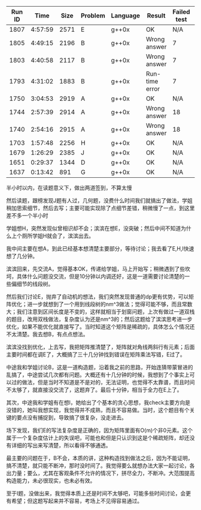 | Run ID | Time    | Size | Problem | Language | Result              | Failed test | View source                                                  | View report |
| ------ | ------- | ---- | ------- | -------- | ------------------- | ----------- | ------------------------------------------------------------ | ----------- |
| 1807   | 4:57:59 | 2571 | E       | g++0x    | OK                  | N/A         | [View](http://opentrains.snarknews.info/~ejudge/team.cgi?SID=55539cd5404a04a6&run_id=1807&action=36) | N/A         |
| 1805   | 4:49:15 | 2196 | B       | g++0x    | Wrong answer        | 7           | [View](http://opentrains.snarknews.info/~ejudge/team.cgi?SID=55539cd5404a04a6&run_id=1805&action=36) | N/A         |
| 1803   | 4:40:58 | 2117 | B       | g++0x    | Wrong answer        | 7           | [View](http://opentrains.snarknews.info/~ejudge/team.cgi?SID=55539cd5404a04a6&run_id=1803&action=36) | N/A         |
| 1793   | 4:31:02 | 1883 | B       | g++0x    | Run-time error      | 7           | [View](http://opentrains.snarknews.info/~ejudge/team.cgi?SID=55539cd5404a04a6&run_id=1793&action=36) | N/A         |
| 1750   | 3:04:53 | 2919 | A       | g++0x    | OK                  | N/A         | [View](http://opentrains.snarknews.info/~ejudge/team.cgi?SID=55539cd5404a04a6&run_id=1750&action=36) | N/A         |
| 1744   | 2:57:39 | 2914 | A       | g++0x    | Wrong answer        | 18          | [View](http://opentrains.snarknews.info/~ejudge/team.cgi?SID=55539cd5404a04a6&run_id=1744&action=36) | N/A         |
| 1740   | 2:54:16 | 2915 | A       | g++0x    | Wrong answer        | 18          | [View](http://opentrains.snarknews.info/~ejudge/team.cgi?SID=55539cd5404a04a6&run_id=1740&action=36) | N/A         |
| 1703   | 1:57:48 | 2256 | H       | g++0x    | OK                  | N/A         | [View](http://opentrains.snarknews.info/~ejudge/team.cgi?SID=55539cd5404a04a6&run_id=1703&action=36) | N/A         |
| 1679   | 1:26:29 | 2385 | J       | g++0x    | OK                  | N/A         | [View](http://opentrains.snarknews.info/~ejudge/team.cgi?SID=55539cd5404a04a6&run_id=1679&action=36) | N/A         |
| 1651   | 0:29:37 | 1344 | D       | g++0x    | OK                  | N/A         | [View](http://opentrains.snarknews.info/~ejudge/team.cgi?SID=55539cd5404a04a6&run_id=1651&action=36) | N/A         |
| 1637   | 0:13:42 | 891  | G       | g++0x    | OK                  | N/A         | [View](http://opentrains.snarknews.info/~ejudge/team.cgi?SID=55539cd5404a04a6&run_id=1637&action=36) | N/A         |

半小时以内，在读题意义下，做出两道签到，不算太慢

然后读题，跟榜发现J题有人过，几何题，没费什么时间我们就搞出了做法，学姐稍加思索细节，然后去写；主要可能实现除了点细节差错，稍微慢了一点，到这里差不多一个半小时

学姐想H，突然发现似曾相识却不会；滨滨在想E，没突破；然后中间不知道为什么上个厕所学姐H就会了，滨滨出去。

我中间主要在想A，到此已经基本想清楚主要部分，等待讨论；我去看了E,H,I快速想了几分钟。

滨滨回来，先交流A，觉得基本OK，传递给学姐，马上开始写；稍微遇到了些坎坷，具体什么问题没交流，但是10分钟以内调还好，这是一道需要讨论清楚的一些偏细节的线段树。

然后我们讨论E，抛弃了自动机的想法，我们突然发现普通的dp更有优势，可以矩阵优化；进一步就想到了一个用到线段树的nm^3做法；觉得可能不够，而且常数大；我们注意到区间长度是不变的，这样就相当于划窗问题，上次有做过一道双栈的题目，改用双栈做法，复杂度认为还是nm^3的；然后这题给了滨滨思考进一步优化，如果不能优化就直接写了。当时知道这个矩阵是稀疏的，具体怎么个情况还不太清楚。我去想B，有点点想法。

滨滨没找到优化，上去写，我把矩阵推清楚了，矩阵就对角线两斜行有元素；后面主要时间都在调E了，大概搞了三十几分钟找到错误在矩阵乘法写错，E过了。

中途我和学姐讨论B，这是一道构造题，沿着我之前的思路，开始连猜带蒙冒进的乱搞了，中途尝试几次都有问题。大概还有十几分钟的时候，我想到了个事实上可以过的做法，但是当时不知道是不是对的，无法证明，也觉得不太靠谱，而且时间不太够了，就直接没交流了，这题弃了。最后十分钟，相当于全力在E上了。

其次，中途我和学姐有在想I，她给出了个基本的贪心思想，我check主要方向是没错的，她叫我想实现，我觉得并不成熟，而且不容易做。当时，这个题目有个关键的要点没有捕捉到，导致搞了很复杂，没走进去。



场下发现，我们E的写法复杂度是正确的，因为矩阵里面有O(m)个非0元素。这个属于一个复杂度估计上的失误吧，可能也和但是只认识到这是个稀疏矩阵，却还没有详细的写出来写清楚，所以看得不够通透。



最主要的问题在于，B不会，本质的讲，这种构造找到做法之后，因为不能证明，搞不清楚，就只能不断冲，那时没时间了。我觉得要么就想办法大家一起讨论，各出力量；要么，尤其在客观条件不允许的情况下，拼尽全力，不断冲。大范围提高构造能力，未必很现实，也未必有效。

 

至于I题，没做出来，我觉得本质上还是时间不太够吧，可能多些时间讨论，会更有希望；但这题写起来并不容易，考场上不见得容易通过。 